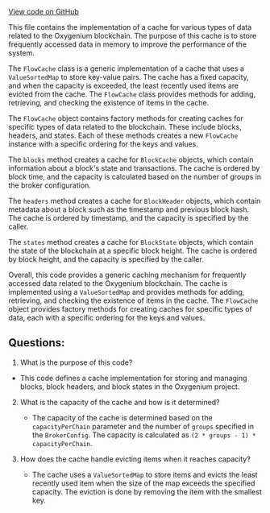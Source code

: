 [View code on GitHub](https://github.com/oxygenium/oxygenium/flow/src/main/scala/org/oxygenium/flow/core/FlowCache.scala)

This file contains the implementation of a cache for various types of data related to the Oxygenium blockchain. The purpose of this cache is to store frequently accessed data in memory to improve the performance of the system. 

The `FlowCache` class is a generic implementation of a cache that uses a `ValueSortedMap` to store key-value pairs. The cache has a fixed capacity, and when the capacity is exceeded, the least recently used items are evicted from the cache. The `FlowCache` class provides methods for adding, retrieving, and checking the existence of items in the cache. 

The `FlowCache` object contains factory methods for creating caches for specific types of data related to the blockchain. These include blocks, headers, and states. Each of these methods creates a new `FlowCache` instance with a specific ordering for the keys and values. 

The `blocks` method creates a cache for `BlockCache` objects, which contain information about a block's state and transactions. The cache is ordered by block time, and the capacity is calculated based on the number of groups in the broker configuration. 

The `headers` method creates a cache for `BlockHeader` objects, which contain metadata about a block such as the timestamp and previous block hash. The cache is ordered by timestamp, and the capacity is specified by the caller. 

The `states` method creates a cache for `BlockState` objects, which contain the state of the blockchain at a specific block height. The cache is ordered by block height, and the capacity is specified by the caller. 

Overall, this code provides a generic caching mechanism for frequently accessed data related to the Oxygenium blockchain. The cache is implemented using a `ValueSortedMap` and provides methods for adding, retrieving, and checking the existence of items in the cache. The `FlowCache` object provides factory methods for creating caches for specific types of data, each with a specific ordering for the keys and values.
## Questions: 
 1. What is the purpose of this code?
   - This code defines a cache implementation for storing and managing blocks, block headers, and block states in the Oxygenium project.

2. What is the capacity of the cache and how is it determined?
   - The capacity of the cache is determined based on the `capacityPerChain` parameter and the number of `groups` specified in the `BrokerConfig`. The capacity is calculated as `(2 * groups - 1) * capacityPerChain`.

3. How does the cache handle evicting items when it reaches capacity?
   - The cache uses a `ValueSortedMap` to store items and evicts the least recently used item when the size of the map exceeds the specified capacity. The eviction is done by removing the item with the smallest key.